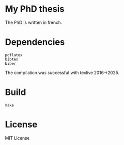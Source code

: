 # My PhD thesis

The PhD is written in french.  


# Dependencies

```
pdflatex
bibtex
biber
```

The compilation was successful with texlive 2016->2025.


# Build

```
make 
```


# License

MIT License

